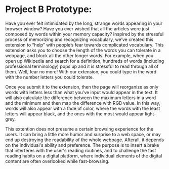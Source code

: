 # Project B Prototype:


Have you ever felt intimidated by the long, strange words appearing in your browser window? Have you ever wished that all the articles were just composed by words within your memory capacity? Inspired by the stressful process of memorizing and recognizing vocabulary, we’ve created this extension to “help” with people’s fear towards complicated vocabulary. This extension asks you to choose the length of the words you can tolerate in a webpage, and block all the other longer words. For example, when you open up Wikipedia and search for a definition, hundreds of words (including professional terminology) pops up and it is stressful to read through all of them. Well, fear no more! With our extension, you could type in the word with the number letters you could tolerate.

Once you submit it to the extension, then the page will reorganize as only words with letters less than what you’ve input would appear in the text. It will also calculate the difference between the maximum letters in a word and the minimum and then map the difference with RGB value. In this way, words will also appear with a fade of color, where the words with the least letters will appear black, and the ones with the most would appear light-grey.

This extention does not presume a certain browsing experience for the users. It can bring a little more humor and surprise to a web space, or may end up destroying the readability of the whole webpage. Afterall, it depends on the individual's ability and preference. The purpose is to insert a brake that interferes with the user's reading routines, and to challenge the fast reading habits on a digital platform, where individual elements of the digital content are often overlooked while fast-browsing.
